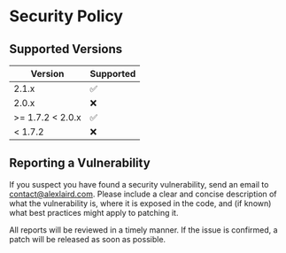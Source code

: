 # Security Policy

## Supported Versions

| Version           | Supported          |
|-------------------|--------------------|
| 2.1.x             | :white_check_mark: |
| 2.0.x             | :x:                |
| \>= 1.7.2 < 2.0.x | :white_check_mark: |
| < 1.7.2           | :x:                |

## Reporting a Vulnerability

If you suspect you have found a security vulnerability, send an email to [contact@alexlaird.com](mailto:contact@alexlaird.com).
Please include a clear and concise description of what the vulnerability is, where it is exposed in the code, and (if
known) what best practices might apply to patching it.

All reports will be reviewed in a timely manner. If the issue is confirmed, a patch will be released as soon as
possible.
